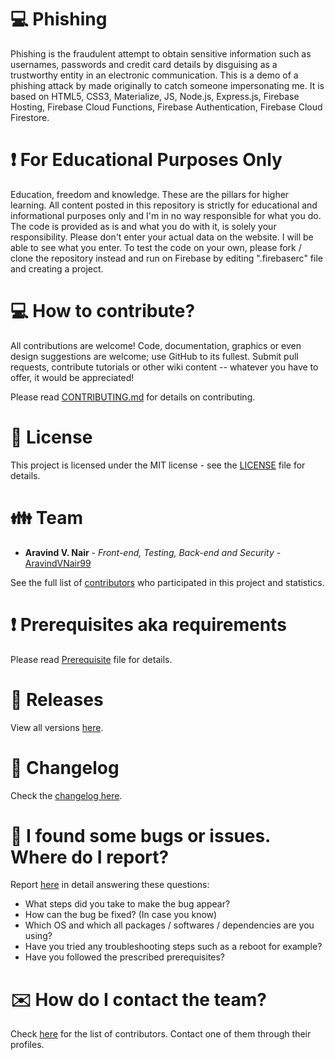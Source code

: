 # :computer: Phishing

Phishing is the fraudulent attempt to obtain sensitive information such as usernames, passwords and credit card details by disguising as a trustworthy entity in an electronic communication. This is a demo of a phishing attack by made originally to catch someone impersonating me. It is based on HTML5, CSS3, Materialize, JS, Node.js, Express.js, Firebase Hosting, Firebase Cloud Functions, Firebase Authentication, Firebase Cloud Firestore.

# :heavy_exclamation_mark: For Educational Purposes Only

Education, freedom and knowledge. These are the pillars for higher learning. All content posted in this repository is strictly for educational and informational purposes only and I'm in no way responsible for what you do. The code is provided as is and what you do with it, is solely your responsibility. Please don't enter your actual data on the website. I will be able to see what you enter. To test the code on your own, please fork / clone the repository instead and run on Firebase by editing ".firebaserc" file and creating a project.

# :computer: How to contribute?

All contributions are welcome! Code, documentation, graphics or even design suggestions are welcome; use GitHub to its fullest. Submit pull requests, contribute tutorials or other wiki content -- whatever you have to offer, it would be appreciated!

Please read [CONTRIBUTING.md](https://github.com/aravindvnair99/Phishing/blob/master/CONTRIBUTING.md) for details on contributing.

# :scroll: License

This project is licensed under the MIT license - see the [LICENSE](LICENSE) file for details.

# :family: Team

* **Aravind V. Nair** - *Front-end, Testing, Back-end and Security* - [AravindVNair99](https://github.com/aravindvnair99)

See the full list of [contributors](https://github.com/aravindvnair99/Phishing/graphs/contributors) who participated in this project and statistics.

# :heavy_exclamation_mark: Prerequisites aka requirements

Please read [Prerequisite](Prerequisite.md) file for details.

# :bookmark: Releases

View all versions [here](https://github.com/aravindvnair99/Phishing/releases).

# :scroll: Changelog

Check the [changelog here](https://github.com/aravindvnair99/Phishing/commits/master).

# :memo: I found some bugs or issues. Where do I report?

Report [here](https://github.com/aravindvnair99/Phishing/issues/new/choose) in detail answering these questions:

* What steps did you take to make the bug appear?
* How can the bug be fixed? (In case you know)
* Which OS and which all packages / softwares / dependencies are you using?
* Have you tried any troubleshooting steps such as a reboot for example?
* Have you followed the prescribed prerequisites?

# :envelope: How do I contact the team?

Check [here](https://github.com/aravindvnair99/Phishing/graphs/contributors) for the list of contributors. Contact one of them through their profiles.
